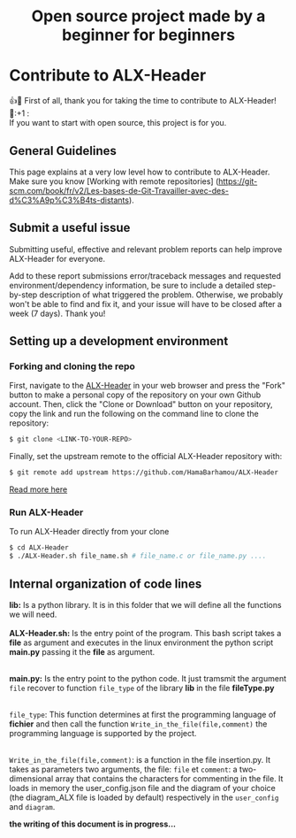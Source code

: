 # <center>Open source project made by a beginner for beginners</center>

# Contribute to ALX-Header

:+1::tada: First of all, thank you for taking the time to contribute to ALX-Header! :tada::+1 : </br>
If you want to start with open source, this project is for you.


## General Guidelines

This page explains at a very low level how to contribute to ALX-Header. 
Make sure you know [Working with remote repositories] (https://git-scm.com/book/fr/v2/Les-bases-de-Git-Travailler-avec-des-d%C3%A9p%C3%B4ts-distants).

## Submit a useful issue

Submitting useful, effective and relevant problem reports can help improve ALX-Header for everyone.

Add to these report submissions error/traceback messages and requested environment/dependency information, be sure to include a detailed step-by-step description of what triggered the problem. Otherwise, we probably won't be able to find and fix it, and your issue will have to be closed after a week (7 days). Thank you!


## Setting up a development environment

### Forking and cloning the repo

First, navigate to the [ALX-Header](https://github.com/HamaBarhamou/ALX-Header) in your web browser and press the "Fork" button to make a personal copy of the repository on your own Github account.
Then, click the "Clone or Download" button on your repository, copy the link and run the following on the command line to clone the repository:

```bash
$ git clone <LINK-TO-YOUR-REPO>
```

Finally, set the upstream remote to the official ALX-Header repository with:

```bash
$ git remote add upstream https://github.com/HamaBarhamou/ALX-Header
```
[Read more here ](https://www.neonscience.org/resources/learning-hub/tutorials/git-setup-remote)

### Run ALX-Header

To run ALX-Header directly from your clone
```bash
$ cd ALX-Header
$ ./ALX-Header.sh file_name.sh # file_name.c or file_name.py ....

```

## Internal organization of code lines

**lib:** Is a python library. It is in this folder that we will define all the functions we will need.</br></br>
**ALX-Header.sh:** Is the entry point of the program. This bash script takes a **file** as argument and executes in the linux environment the python script **main.py** passing it the **file** as argument. </br></br>

**main.py:** Is the entry point to the python code. It just tramsmit the argument `file` recover to function `file_type` of the library **lib** in the file **fileType.py**</br></br>

`file_type`: This function determines at first the programming language of **fichier** and then call the function `Write_in_the_file(file,comment)` the programming language is supported by the project. </br></br>

`Write_in_the_file(file,comment)`: is a function in the file insertion.py. It takes as parameters two arguments, the file: `file` et `comment`: a two-dimensional array that contains the characters for commenting in the file. It loads in memory the user_config.json file and the diagram of your choice (the diagram_ALX file is loaded by default) respectively in the `user_config` and `diagram`.

**the writing of this document is in progress...**